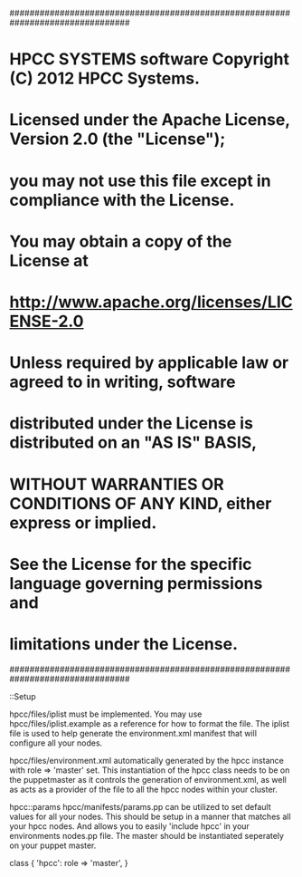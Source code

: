 ################################################################################
#    HPCC SYSTEMS software Copyright (C) 2012 HPCC Systems.
#
#    Licensed under the Apache License, Version 2.0 (the "License");
#    you may not use this file except in compliance with the License.
#    You may obtain a copy of the License at
#
#       http://www.apache.org/licenses/LICENSE-2.0
#
#    Unless required by applicable law or agreed to in writing, software
#    distributed under the License is distributed on an "AS IS" BASIS,
#    WITHOUT WARRANTIES OR CONDITIONS OF ANY KIND, either express or implied.
#    See the License for the specific language governing permissions and
#    limitations under the License.
################################################################################

::Setup

hpcc/files/iplist
  must be implemented.  You may use hpcc/files/iplist.example
as a reference for how to format the file.  The iplist file is used to help
generate the environment.xml manifest that will configure all your nodes.

hpcc/files/environment.xml
  automatically generated by the hpcc instance with role => 'master' set. This
instantiation of the hpcc class needs to be on the puppetmaster as it controls
the generation of environment.xml, as well as acts as a provider of the file
to all the hpcc nodes within your cluster.

hpcc::params
hpcc/manifests/params.pp
  can be utilized to set default values for all your nodes.  This should be
setup in a manner that matches all your hpcc nodes.  And allows you to easily
'include hpcc' in your environments nodes.pp file.  The master should be
instantiated seperately on your puppet master.

class { 'hpcc':
  role => 'master',
}






